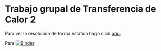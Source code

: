# Trabajo grupal de Transferencia de Calor 2

Para ver la resolución de forma estática haga click 
[aquí](Ejercicio%20grupal%20TdeC%202%20(grupo%208).ipynb)

Para
[![Binder](https://mybinder.org/badge_logo.svg)](https://mybinder.org/v2/gh/jestemc/trabajo_grupal_TdeC2/master?filepath=Ejercicio%20grupal%20TdeC%202%20(grupo%208).ipynb)

